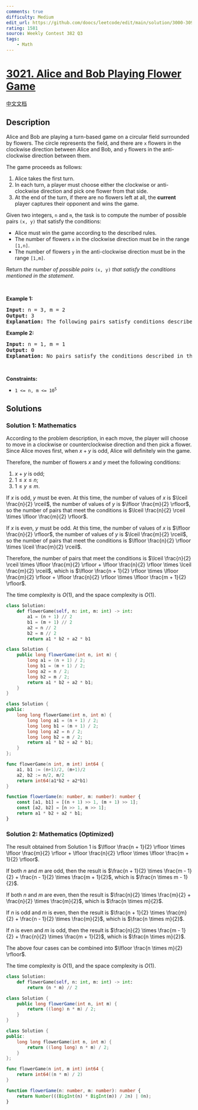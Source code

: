 ```yaml
---
comments: true
difficulty: Medium
edit_url: https://github.com/doocs/leetcode/edit/main/solution/3000-3099/3021.Alice%20and%20Bob%20Playing%20Flower%20Game/README_EN.md
rating: 1581
source: Weekly Contest 382 Q3
tags:
    - Math
---
```


# [3021. Alice and Bob Playing Flower Game](https://leetcode.com/problems/alice-and-bob-playing-flower-game)

[中文文档](/solution/3000-3099/3021.Alice%20and%20Bob%20Playing%20Flower%20Game/README.md)

## Description

<p>Alice and Bob are playing a turn-based game on a circular field surrounded by flowers. The circle represents the field, and there are <code>x</code> flowers in the clockwise direction between Alice and Bob, and <code>y</code> flowers in the anti-clockwise direction between them.</p>

<p>The game proceeds as follows:</p>

<ol>
	<li>Alice takes the first turn.</li>
	<li>In each turn, a player must choose either the clockwise or anti-clockwise direction and pick one flower from that side.</li>
	<li>At the end of the turn, if there are no flowers left at all, the <strong>current</strong> player captures their opponent and wins the game.</li>
</ol>

<p>Given two integers, <code>n</code> and <code>m</code>, the task is to compute the number of possible pairs <code>(x, y)</code> that satisfy the conditions:</p>

<ul>
	<li>Alice must win the game according to the described rules.</li>
	<li>The number of flowers <code>x</code> in the clockwise direction must be in the range <code>[1,n]</code>.</li>
	<li>The number of flowers <code>y</code> in the anti-clockwise direction must be in the range <code>[1,m]</code>.</li>
</ul>

<p>Return <em>the number of possible pairs</em> <code>(x, y)</code> <em>that satisfy the conditions mentioned in the statement</em>.</p>

<p>&nbsp;</p>
<p><strong class="example">Example 1:</strong></p>

<pre>
<strong>Input:</strong> n = 3, m = 2
<strong>Output:</strong> 3
<strong>Explanation:</strong> The following pairs satisfy conditions described in the statement: (1,2), (3,2), (2,1).
</pre>

<p><strong class="example">Example 2:</strong></p>

<pre>
<strong>Input:</strong> n = 1, m = 1
<strong>Output:</strong> 0
<strong>Explanation:</strong> No pairs satisfy the conditions described in the statement.
</pre>

<p>&nbsp;</p>
<p><strong>Constraints:</strong></p>

<ul>
	<li><code>1 &lt;= n, m &lt;= 10<sup>5</sup></code></li>
</ul>

## Solutions

### Solution 1: Mathematics

According to the problem description, in each move, the player will choose to move in a clockwise or counterclockwise direction and then pick a flower. Since Alice moves first, when $x + y$ is odd, Alice will definitely win the game.

Therefore, the number of flowers $x$ and $y$ meet the following conditions:

1. $x + y$ is odd;
2. $1 \le x \le n$;
3. $1 \le y \le m$.

If $x$ is odd, $y$ must be even. At this time, the number of values of $x$ is $\lceil \frac{n}{2} \rceil$, the number of values of $y$ is $\lfloor \frac{m}{2} \rfloor$, so the number of pairs that meet the conditions is $\lceil \frac{n}{2} \rceil \times \lfloor \frac{m}{2} \rfloor$.

If $x$ is even, $y$ must be odd. At this time, the number of values of $x$ is $\lfloor \frac{n}{2} \rfloor$, the number of values of $y$ is $\lceil \frac{m}{2} \rceil$, so the number of pairs that meet the conditions is $\lfloor \frac{n}{2} \rfloor \times \lceil \frac{m}{2} \rceil$.

Therefore, the number of pairs that meet the conditions is $\lceil \frac{n}{2} \rceil \times \lfloor \frac{m}{2} \rfloor + \lfloor \frac{n}{2} \rfloor \times \lceil \frac{m}{2} \rceil$, which is $\lfloor \frac{n + 1}{2} \rfloor \times \lfloor \frac{m}{2} \rfloor + \lfloor \frac{n}{2} \rfloor \times \lfloor \frac{m + 1}{2} \rfloor$.

The time complexity is $O(1)$, and the space complexity is $O(1)$.

<!-- tabs:start -->

```python
class Solution:
    def flowerGame(self, n: int, m: int) -> int:
        a1 = (n + 1) // 2
        b1 = (m + 1) // 2
        a2 = n // 2
        b2 = m // 2
        return a1 * b2 + a2 * b1
```

```java
class Solution {
    public long flowerGame(int n, int m) {
        long a1 = (n + 1) / 2;
        long b1 = (m + 1) / 2;
        long a2 = n / 2;
        long b2 = m / 2;
        return a1 * b2 + a2 * b1;
    }
}
```

```cpp
class Solution {
public:
    long long flowerGame(int n, int m) {
        long long a1 = (n + 1) / 2;
        long long b1 = (m + 1) / 2;
        long long a2 = n / 2;
        long long b2 = m / 2;
        return a1 * b2 + a2 * b1;
    }
};
```

```go
func flowerGame(n int, m int) int64 {
	a1, b1 := (n+1)/2, (m+1)/2
	a2, b2 := n/2, m/2
	return int64(a1*b2 + a2*b1)
}
```

```ts
function flowerGame(n: number, m: number): number {
    const [a1, b1] = [(n + 1) >> 1, (m + 1) >> 1];
    const [a2, b2] = [n >> 1, m >> 1];
    return a1 * b2 + a2 * b1;
}
```

<!-- tabs:end -->

### Solution 2: Mathematics (Optimized)

The result obtained from Solution 1 is $\lfloor \frac{n + 1}{2} \rfloor \times \lfloor \frac{m}{2} \rfloor + \lfloor \frac{n}{2} \rfloor \times \lfloor \frac{m + 1}{2} \rfloor$.

If both $n$ and $m$ are odd, then the result is $\frac{n + 1}{2} \times \frac{m - 1}{2} + \frac{n - 1}{2} \times \frac{m + 1}{2}$, which is $\frac{n \times m - 1}{2}$.

If both $n$ and $m$ are even, then the result is $\frac{n}{2} \times \frac{m}{2} + \frac{n}{2} \times \frac{m}{2}$, which is $\frac{n \times m}{2}$.

If $n$ is odd and $m$ is even, then the result is $\frac{n + 1}{2} \times \frac{m}{2} + \frac{n - 1}{2} \times \frac{m}{2}$, which is $\frac{n \times m}{2}$.

If $n$ is even and $m$ is odd, then the result is $\frac{n}{2} \times \frac{m - 1}{2} + \frac{n}{2} \times \frac{m + 1}{2}$, which is $\frac{n \times m}{2}$.

The above four cases can be combined into $\lfloor \frac{n \times m}{2} \rfloor$.

The time complexity is $O(1)$, and the space complexity is $O(1)$.

<!-- tabs:start -->

```python
class Solution:
    def flowerGame(self, n: int, m: int) -> int:
        return (n * m) // 2
```

```java
class Solution {
    public long flowerGame(int n, int m) {
        return ((long) n * m) / 2;
    }
}
```

```cpp
class Solution {
public:
    long long flowerGame(int n, int m) {
        return ((long long) n * m) / 2;
    }
};
```

```go
func flowerGame(n int, m int) int64 {
	return int64((n * m) / 2)
}
```

```ts
function flowerGame(n: number, m: number): number {
    return Number(((BigInt(n) * BigInt(m)) / 2n) | 0n);
}
```

<!-- tabs:end -->

<!-- end -->
